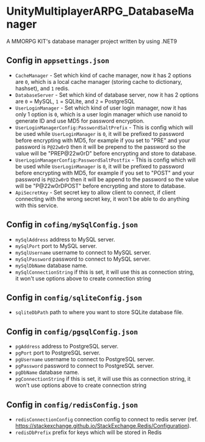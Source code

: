 # UnityMultiplayerARPG_DatabaseManager

A MMORPG KIT's database manager project written by using .NET9

## Config in `appsettings.json`

- `CacheManager` - Set which kind of cache manager, now it has 2 options are `0`, which is a local cache manager (storing cache to dictionary, hashset), and `1` redis.
- `DatabaseServer` - Set which kind of database server, now it has 2 options are `0` = MySQL, `1` = SQLite, and `2` = PostgreSQL
- `UserLoginManager` - Set which kind of user login manager, now it has only 1 option is `0`, which is a user login manager which use nanoid to generate ID and use MD5 for password encryption.
- `UserLoginManagerConfig:PasswordSaltPrefix` - This is config which will be used while `UserLoginManager` is `0`, it will be prefixed to password before encrypting with MD5, for example if you set to "PRE" and your password is `P@22w0rD` then it will be prepend to the password so the value will be "PREP@22w0rD" before encrypting and store to database.
- `UserLoginManagerConfig:PasswordSaltPostfix` - This is config which will be used while `UserLoginManager` is `0`, it will be prefixed to password before encrypting with MD5, for example if you set to "POST" and your password is `P@22w0rD` then it will be append to the password so the value will be "P@22w0rDPOST" before encrypting and store to database.
- `ApiSecretKey` - Set secret key to allow client to connect, if client connecting with the wrong secret key, it won't be able to do anything with this service.

## Config in `cofing/mySqlConfig.json`

- `mySqlAddress` address to MySQL server.
- `mySqlPort` port to MySQL server.
- `mySqlUsername` username to connect to MySQL server.
- `mySqlPassword` password to connect to MySQL server.
- `mySqlDbName` database name.
- `mySqlConnectionString` if this is set, it will use this as connection string, it won't use options above to create connection string

## Config in `config/sqliteConfig.json`

- `sqliteDbPath` path to where you want to store SQLite database file.

## Config in `config/pgsqlConfig.json`

- `pgAddress` address to PostgreSQL server.
- `pgPort` port to PostgreSQL server.
- `pgUsername` username to connect to PostgreSQL server.
- `pgPassword` password to connect to PostgreSQL server.
- `pgDbName` database name.
- `pgConnectionString` if this is set, it will use this as connection string, it won't use options above to create connection string

## Config in `config/redisConfig.json`

- `redisConnectionConfig` connection config to connect to redis server (ref. https://stackexchange.github.io/StackExchange.Redis/Configuration).
- `redisDbPrefix` prefix for keys which will be stored in Redis